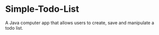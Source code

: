 # Simple-Todo-List
A Java computer app that allows users to create, save and manipulate a todo list. 
